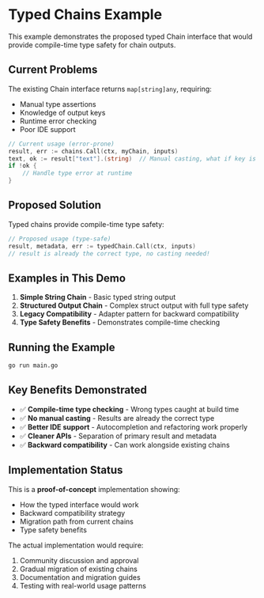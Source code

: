 # Typed Chains Example

This example demonstrates the proposed typed Chain interface that would provide compile-time type safety for chain outputs.

## Current Problems

The existing Chain interface returns `map[string]any`, requiring:
- Manual type assertions
- Knowledge of output keys
- Runtime error checking
- Poor IDE support

```go
// Current usage (error-prone)
result, err := chains.Call(ctx, myChain, inputs)
text, ok := result["text"].(string)  // Manual casting, what if key is wrong?
if !ok {
    // Handle type error at runtime
}
```

## Proposed Solution

Typed chains provide compile-time type safety:

```go
// Proposed usage (type-safe)  
result, metadata, err := typedChain.Call(ctx, inputs)
// result is already the correct type, no casting needed!
```

## Examples in This Demo

1. **Simple String Chain** - Basic typed string output
2. **Structured Output Chain** - Complex struct output with full type safety
3. **Legacy Compatibility** - Adapter pattern for backward compatibility
4. **Type Safety Benefits** - Demonstrates compile-time checking

## Running the Example

```bash
go run main.go
```

## Key Benefits Demonstrated

- ✅ **Compile-time type checking** - Wrong types caught at build time
- ✅ **No manual casting** - Results are already the correct type
- ✅ **Better IDE support** - Autocompletion and refactoring work properly
- ✅ **Cleaner APIs** - Separation of primary result and metadata
- ✅ **Backward compatibility** - Can work alongside existing chains

## Implementation Status

This is a **proof-of-concept** implementation showing:
- How the typed interface would work
- Backward compatibility strategy
- Migration path from current chains
- Type safety benefits

The actual implementation would require:
1. Community discussion and approval
2. Gradual migration of existing chains
3. Documentation and migration guides
4. Testing with real-world usage patterns